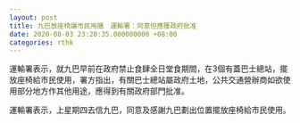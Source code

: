 ```yaml
---
layout: post
title: 九巴放座椅讓市民用膳　運輸署：同意但應獲政府批准
date: 2020-08-03 23:20:35.000000000 +08:00
categories: rthk
---
```


運輸署表示，就九巴早前在政府禁止食肆全日堂食期間，在3個有蓋巴士總站，擺放座椅給市民使用，署方指出，有關巴士總站屬政府土地，公共交通營辦商如欲使用部分地方作其他用途，應得到有關政府部門批准。

運輸署表示，上星期四去信九巴，同意及感謝九巴劃出位置擺放座椅給市民使用。
